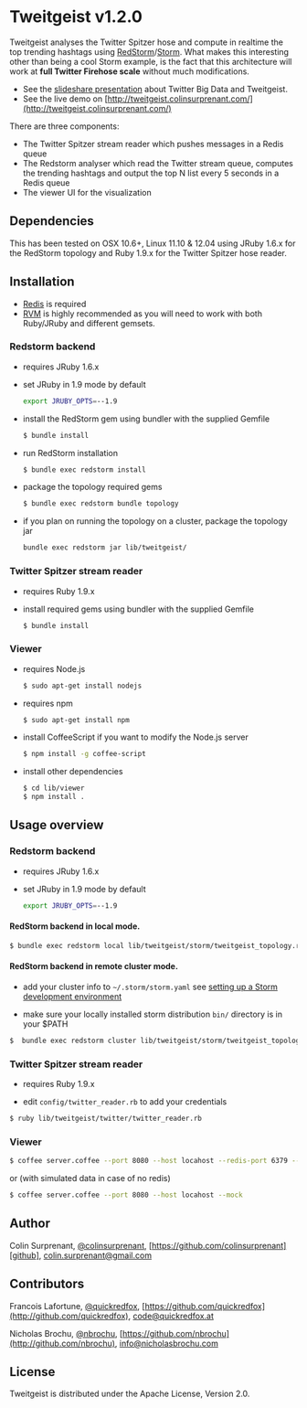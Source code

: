 # Tweitgeist v1.2.0

Tweitgeist analyses the Twitter Spitzer hose and compute in realtime the top trending hashtags using [RedStorm](https://github.com/colinsurprenant/redstorm)/[Storm](https://github.com/nathanmarz/storm). What makes this interesting other than being a cool Storm example, is the fact that this architecture will work at **full Twitter Firehose scale** without much modifications. 

- See the [slideshare presentation](http://www.slideshare.net/colinsurprenant/twitter-big-data) about Twitter Big Data and Tweitgeist.
- See the live demo on [http://tweitgeist.colinsurprenant.com/](http://tweitgeist.colinsurprenant.com/)

There are three components:

- The Twitter Spitzer stream reader which pushes messages in a Redis queue
- The Redstorm analyser which read the Twitter stream queue, computes the trending hashtags and output the top N list every 5 seconds in a Redis queue
- The viewer UI for the visualization

## Dependencies

This has been tested on OSX 10.6+, Linux 11.10 & 12.04 using JRuby 1.6.x for the RedStorm topology and Ruby 1.9.x for the Twitter Spitzer hose reader.

## Installation

- [Redis](http://redis.io/) is required
- [RVM](http://beginrescueend.com/) is highly recommended as you will need to work with both Ruby/JRuby and different gemsets.

### Redstorm backend

- requires JRuby 1.6.x

- set JRuby in 1.9 mode by default

  ``` sh
  export JRUBY_OPTS=--1.9
  ```

- install the RedStorm gem using bundler with the supplied Gemfile

  ``` sh
  $ bundle install
  ```

- run RedStorm installation

  ``` sh
  $ bundle exec redstorm install
  ```

- package the topology required gems

  ``` sh
  $ bundle exec redstorm bundle topology
  ```

- if you plan on running the topology on a cluster, package the topology jar

  ``` sh
  bundle exec redstorm jar lib/tweitgeist/
  ```

### Twitter Spitzer stream reader

- requires Ruby 1.9.x

- install required gems using bundler with the supplied Gemfile

  ``` sh
  $ bundle install
  ```

### Viewer

- requires Node.js

  ``` sh
  $ sudo apt-get install nodejs
  ```

- requires npm

  ``` sh
  $ sudo apt-get install npm
  ```

- install CoffeeScript if you want to modify the Node.js server

  ``` sh
  $ npm install -g coffee-script
  ```

- install other dependencies

  ``` sh
  $ cd lib/viewer
  $ npm install .
  ```

## Usage overview

### Redstorm backend

- requires JRuby 1.6.x

- set JRuby in 1.9 mode by default

  ``` sh
  export JRUBY_OPTS=--1.9
  ```
 
#### RedStorm backend in **local** mode. 

``` sh
$ bundle exec redstorm local lib/tweitgeist/storm/tweitgeist_topology.rb
```

#### RedStorm backend in **remote cluster** mode.

- add your cluster info to `~/.storm/storm.yaml` see [setting up a Storm development environment](https://github.com/nathanmarz/storm/wiki/Setting-up-development-environment)

- make sure your locally installed storm distribution `bin/` directory is in your $PATH

``` sh
$  bundle exec redstorm cluster lib/tweitgeist/storm/tweitgeist_topology.rb
```


### Twitter Spitzer stream reader

- requires Ruby 1.9.x

- edit `config/twitter_reader.rb` to add your credentials

``` sh
$ ruby lib/tweitgeist/twitter/twitter_reader.rb
```

### Viewer

``` sh
$ coffee server.coffee --port 8080 --host locahost --redis-port 6379 --redis-host 127.0.0.1
```

or (with simulated data in case of no redis)

``` sh
$ coffee server.coffee --port 8080 --host locahost --mock
```


## Author
Colin Surprenant, [@colinsurprenant][twitter], [https://github.com/colinsurprenant][github], colin.surprenant@gmail.com

## Contributors
Francois Lafortune, [@quickredfox](http://twitter.com/quickredfox), [https://github.com/quickredfox](http://github.com/quickredfox), code@quickredfox.at

Nicholas Brochu, [@nbrochu](http://twitter.com/nbrochu), [https://github.com/nbrochu](http://github.com/nbrochu), info@nicholasbrochu.com

## License
Tweitgeist is distributed under the Apache License, Version 2.0. 

[twitter]: http://twitter.com/colinsurprenant
[github]: https://github.com/colinsurprenant
